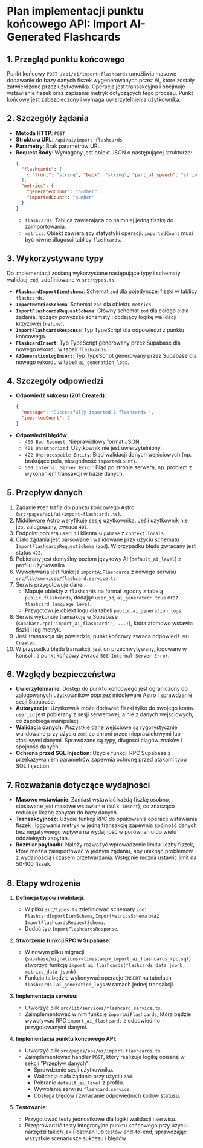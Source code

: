 # Plan implementacji punktu końcowego API: Import AI-Generated Flashcards

## 1. Przegląd punktu końcowego

Punkt końcowy `POST /api/ai/import-flashcards` umożliwia masowe dodawanie do bazy danych fiszek wygenerowanych przez AI, które zostały zatwierdzone przez użytkownika. Operacja jest transakcyjna i obejmuje wstawienie fiszek oraz zapisanie metryk dotyczących tego procesu. Punkt końcowy jest zabezpieczony i wymaga uwierzytelnienia użytkownika.

## 2. Szczegóły żądania

-   **Metoda HTTP**: `POST`
-   **Struktura URL**: `/api/ai/import-flashcards`
-   **Parametry**: Brak parametrów URL.
-   **Request Body**: Wymagany jest obiekt JSON o następującej strukturze:
    ```json
    {
      "flashcards": [
        { "front": "string", "back": "string", "part_of_speech": "string" }
      ],
      "metrics": {
        "generatedCount": "number",
        "importedCount": "number"
      }
    }
    ```
    -   `flashcards`: Tablica zawierająca co najmniej jedną fiszkę do zaimportowania.
    -   `metrics`: Obiekt zawierający statystyki operacji. `importedCount` musi być równe długości tablicy `flashcards`.

## 3. Wykorzystywane typy

Do implementacji zostaną wykorzystane następujące typy i schematy walidacji `zod`, zdefiniowane w `src/types.ts`:

-   **`FlashcardImportItemSchema`**: Schemat `zod` dla pojedynczej fiszki w tablicy `flashcards`.
-   **`ImportMetricsSchema`**: Schemat `zod` dla obiektu `metrics`.
-   **`ImportFlashcardsRequestSchema`**: Główny schemat `zod` dla całego ciała żądania, łączący powyższe schematy i dodający logikę walidacji krzyżowej (`refine`).
-   **`ImportFlashcardsResponse`**: Typ TypeScript dla odpowiedzi z punktu końcowego.
-   **`FlashcardInsert`**: Typ TypeScript generowany przez Supabase dla nowego rekordu w tabeli `flashcards`.
-   **`AiGenerationLogInsert`**: Typ TypeScript generowany przez Supabase dla nowego rekordu w tabeli `ai_generation_logs`.

## 4. Szczegóły odpowiedzi

-   **Odpowiedź sukcesu (201 Created)**:
    ```json
    {
      "message": "Successfully imported 2 flashcards.",
      "importedCount": 2
    }
    ```
-   **Odpowiedzi błędów**:
    -   `400 Bad Request`: Nieprawidłowy format JSON.
    -   `401 Unauthorized`: Użytkownik nie jest uwierzytelniony.
    -   `422 Unprocessable Entity`: Błąd walidacji danych wejściowych (np. brakujące pola, niezgodność `importedCount`).
    -   `500 Internal Server Error`: Błąd po stronie serwera, np. problem z wykonaniem transakcji w bazie danych.

## 5. Przepływ danych

1.  Żądanie `POST` trafia do punktu końcowego Astro (`src/pages/api/ai/import-flashcards.ts`).
2.  Middleware Astro weryfikuje sesję użytkownika. Jeśli użytkownik nie jest zalogowany, zwraca `401`.
3.  Endpoint pobiera `userId` i klienta `supabase` z `context.locals`.
4.  Ciało żądania jest parsowane i walidowane przy użyciu schematu `ImportFlashcardsRequestSchema` (`zod`). W przypadku błędu zwracany jest status `422`.
5.  Pobierany jest domyślny poziom językowy AI (`default_ai_level`) z profilu użytkownika.
6.  Wywoływana jest funkcja `importAiFlashcards` z nowego serwisu `src/lib/services/flashcard.service.ts`.
7.  Serwis przygotowuje dane:
    -   Mapuje obiekty z `flashcards` na format zgodny z tabelą `public.flashcards`, dodając `user_id`, `ai_generated: true` oraz `flashcard_language_level`.
    -   Przygotowuje obiekt logu dla tabeli `public.ai_generation_logs`.
8.  Serwis wykonuje transakcję w Supabase (`supabase.rpc('import_ai_flashcards', ...)`), która atomowo wstawia fiszki i log metryk.
9.  Jeśli transakcja się powiedzie, punkt końcowy zwraca odpowiedź `201 Created`.
10. W przypadku błędu transakcji, jest on przechwytywany, logowany w konsoli, a punkt końcowy zwraca `500 Internal Server Error`.

## 6. Względy bezpieczeństwa

-   **Uwierzytelnianie**: Dostęp do punktu końcowego jest ograniczony do zalogowanych użytkowników poprzez middleware Astro i sprawdzanie sesji Supabase.
-   **Autoryzacja**: Użytkownik może dodawać fiszki tylko do swojego konta. `user_id` jest pobierany z sesji serwerowej, a nie z danych wejściowych, co zapobiega manipulacji.
-   **Walidacja danych**: Wszystkie dane wejściowe są rygorystycznie walidowane przy użyciu `zod`, co chroni przed nieprawidłowymi lub złośliwymi danymi. Sprawdzane są typy, długości ciągów znaków i spójność danych.
-   **Ochrona przed SQL Injection**: Użycie funkcji RPC Supabase z przekazywaniem parametrów zapewnia ochronę przed atakami typu SQL Injection.

## 7. Rozważania dotyczące wydajności

-   **Masowe wstawianie**: Zamiast wstawiać każdą fiszkę osobno, stosowane jest masowe wstawianie (`bulk insert`), co znacząco redukuje liczbę zapytań do bazy danych.
-   **Transakcyjność**: Użycie funkcji RPC do opakowania operacji wstawiania fiszek i logowania metryk w jedną transakcję zapewnia spójność danych bez negatywnego wpływu na wydajność w porównaniu do wielu oddzielnych zapytań.
-   **Rozmiar payloadu**: Należy rozważyć wprowadzenie limitu liczby fiszek, które można zaimportować w jednym żądaniu, aby uniknąć problemów z wydajnością i czasem przetwarzania. Wstępnie można ustawić limit na 50-100 fiszek.

## 8. Etapy wdrożenia

1.  **Definicja typów i walidacji**:
    -   W pliku `src/types.ts` zdefiniować schematy `zod`: `FlashcardImportItemSchema`, `ImportMetricsSchema` oraz `ImportFlashcardsRequestSchema`.
    -   Dodać typ `ImportFlashcardsResponse`.

2.  **Stworzenie funkcji RPC w Supabase**:
    -   W nowym pliku migracji (`supabase/migrations/<timestamp>_import_ai_flashcards_rpc.sql`) stworzyć funkcję `import_ai_flashcards(flashcards_data jsonb, metrics_data jsonb)`.
    -   Funkcja ta będzie wykonywać operacje `INSERT` na tabelach `flashcards` i `ai_generation_logs` w ramach jednej transakcji.

3.  **Implementacja serwisu**:
    -   Utworzyć plik `src/lib/services/flashcard.service.ts`.
    -   Zaimplementować w nim funkcję `importAiFlashcards`, która będzie wywoływać RPC `import_ai_flashcards` z odpowiednio przygotowanymi danymi.

4.  **Implementacja punktu końcowego API**:
    -   Utworzyć plik `src/pages/api/ai/import-flashcards.ts`.
    -   Zaimplementować handler `POST`, który realizuje logikę opisaną w sekcji "Przepływ danych":
        -   Sprawdzenie sesji użytkownika.
        -   Walidacja ciała żądania przy użyciu `zod`.
        -   Pobranie `default_ai_level` z profilu.
        -   Wywołanie serwisu `flashcard.service`.
        -   Obsługa błędów i zwracanie odpowiednich kodów statusu.

5.  **Testowanie**:
    -   Przygotować testy jednostkowe dla logiki walidacji i serwisu.
    -   Przeprowadzić testy integracyjne punktu końcowego przy użyciu narzędzi takich jak Postman lub testów end-to-end, sprawdzając wszystkie scenariusze sukcesu i błędów.
